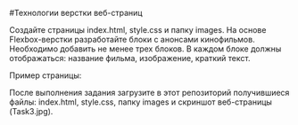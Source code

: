 #Технологии верстки веб-страниц

Создайте страницы index.html, style.css и папку images.
На основе Flexbox-верстки разработайте блоки с анонсами кинофильмов.
Необходимо добавить не менее трех блоков.
В каждом блоке должны отображаться: название фильма, изображение, краткий текст.

Пример страницы:

После выполнения задания загрузите в этот репозиторий получившиеся файлы:
index.html, style.css, папку images и скриншот веб-страницы (Task3.jpg).
